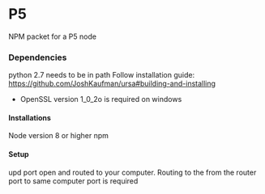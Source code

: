 # P5
NPM packet for a P5 node

### Dependencies
python 2.7 needs to be in path
Follow installation guide: https://github.com/JoshKaufman/ursa#building-and-installing
 - OpenSSL version 1_0_2o is required on windows

#### Installations
Node version 8 or higher
npm

#### Setup
upd port open and routed to your computer. Routing to the from the router port to same computer port is required